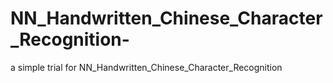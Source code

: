 # NN_Handwritten_Chinese_Character_Recognition-
a simple trial for NN_Handwritten_Chinese_Character_Recognition 
